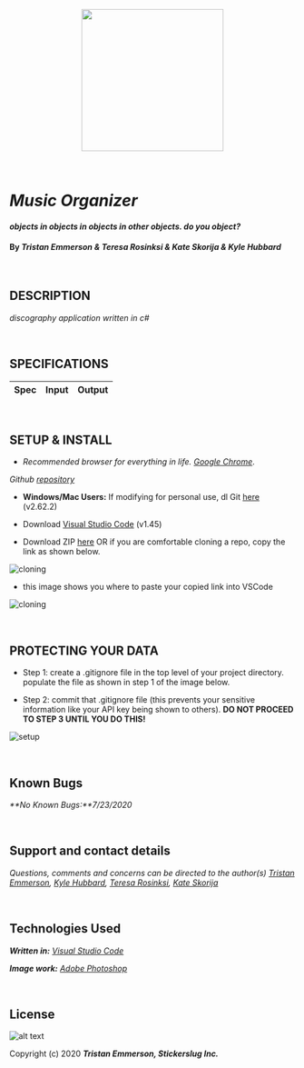 <p align="center">
  <img width="250" height="250" src="https://coding-assets.s3-us-west-2.amazonaws.com/img/stickerslug-logo3.png">
</p>

<br>

# _Music Organizer_

#### _objects in objects in objects in other objects. do you object?_	

#### By _**Tristan Emmerson** & **Teresa Rosinksi** & **Kate Skorija** & **Kyle Hubbard**_

<br>

## **DESCRIPTION**

_discography application written in c#_

<br>

## **SPECIFICATIONS**

| Spec 	| Input 	| Output 	|
|-	|-	|-	|


<br>

## **SETUP & INSTALL**

*  _Recommended browser for everything in life. [Google Chrome](https://www.google.com/chrome/)_.

_Github [repository](https://github.com/tmemmerson/MusicOrganizer.Solution.git)_


*  **Windows/Mac Users:** If modifying for personal use, dl Git [here](https://git-scm.com/downloads/) (v2.62.2)

* Download [Visual Studio Code](https://code.visualstudio.com/) (v1.45)

* Download ZIP [here](https://github.com/tmemmerson/MadLibs.Solution.git) OR if you are comfortable cloning a repo, copy the link as shown below.

![cloning](https://coding-assets.s3-us-west-2.amazonaws.com/img/clone.gif "How to clone repo")

* this image shows you where to paste your copied link into VSCode

![cloning](https://coding-assets.s3-us-west-2.amazonaws.com/img/clone-github2.gif "Cloning from Github within VSCode")

<br>

## **PROTECTING YOUR DATA**

* Step 1: create a .gitignore file in the top level of your project directory. populate the file as shown in step 1 of the image below.

* Step 2: commit that .gitignore file (this prevents your sensitive information like your API key being shown to others). **DO NOT PROCEED TO STEP 3 UNTIL YOU DO THIS!**

![setup](https://coding-assets.s3-us-west-2.amazonaws.com/img/readme-image.jpg "Set up instructions")

<br>

## **Known Bugs**

_**No Known Bugs:**7/23/2020_

<br>

## **Support and contact details**

_Questions, comments and concerns can be directed to the author(s) [Tristan Emmerson](tristan@stickerslug.com), [Kyle Hubbard](kyle.james.hubbard@gmail.com), [Teresa Rosinksi](trosinski89@gmail.com), [Kate Skorija](kateskorija@gmail.com)_

<br>

## **Technologies Used**

_**Written in:** [Visual Studio Code](https://code.visualstudio.com/)_

_**Image work:** [Adobe Photoshop](https://www.adobe.com/products/photoshop.html/)_


<br>

## **License**
![alt text][logo]

[logo]: https://img.shields.io/bower/l/bootstrap "MIT License"

Copyright (c) 2020 **_Tristan Emmerson, Stickerslug Inc._**
